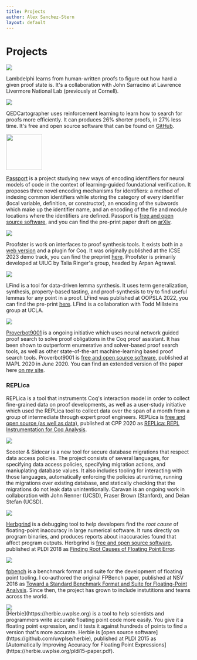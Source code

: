 ```yaml
---
title: Projects
author: Alex Sanchez-Stern
layout: default
---
```


Projects
========
<div markdown="1" class="project">
<img src="{{ site.url }}{{ site.baseurl }}/images/lambdelphi.png" class="projectlogo"/>

<div markdown="1" class="projectdesc">

Lambdelphi learns from human-written proofs to figure out how hard a
given proof state is. It's a collaboration with John Sarracino at
Lawrence Livermore National Lab (previously at Cornell).

</div>
</div>
<div markdown="1" class="project">
<img src="{{ site.url }}{{ site.baseurl }}/images/qedcartographer-logo.png" class="projectlogo"/>

<div markdown="1" class="projectdesc">

QEDCartographer uses reinforcement learning to learn how to search for
proofs more efficiently. It can produces 26% shorter proofs, in 27%
less time. It's free and open source software that can be found on
[GitHub](https://github.com/UCSD-PL/proverbot9001/tree/qedcartographer).

</div>
</div>

<div markdown="1" class="project">
<img src="{{ site.url }}{{ site.baseurl }}/images/passport.png" style="height:7em;width:auto;" class="projectlogo"/>

<div markdown="1" class="projectdesc">

[Passport](https://github.com/LASER-UMASS/Passport/) is a project
studying new ways of encoding identifiers for neural models of code in
the context of learning-guided foundational verification. It proposes
three novel encoding mechanisms for identifiers: a method of indexing
common identifiers while storing the category of every identifier
(local variable, definition, or constructor), an encoding of the
subwords which make up the identifier name, and an encoding of the
file and module locations where the identifiers are defined. Passport
is [free and open source
software](https://github.com/LASER-UMASS/Passport/), and you can find
the pre-print paper draft on
[arXiv](https://arxiv.org/abs/2204.10370).
</div>
</div>
<div markdown="1" class="project">
<img src="{{ site.url }}{{ site.baseurl }}/images/proofster.png", class="projectlogo">
<div markdown="1" class="projectdesc">

Proofster is work on interfaces to proof synthesis tools. It exists
both in a [web version](https://proofster.cs.umass.edu) and a plugin
for Coq. It was originally published at the ICSE 2023 demo track, you
can find the preprint [here](papers/proofster.pdf). Proofster is
primarily developed at UIUC by Talia Ringer's group, headed by Arpan
Agrawal.

</div>
</div>

<div markdown="1" class="project">
<img src="{{ site.url }}{{ site.baseurl }}/images/lfind.png", class="projectlogo">
<div markdown="1" class="projectdesc">

LFind is a tool for data-driven lemma synthesis. It uses term
generalization, synthesis, property-based tasting, and proof-synthesis
to try to find useful lemmas for any point in a proof. LFind was
published at OOPSLA 2022, you can find the pre-print
[here](papers/lfind-oopsla22-preprint.pdf). LFind is a collaboration
with Todd Millsteins group at UCLA.

</div>
</div>

<div markdown="1" class="project">

<img src="https://proverbot9001.ucsd.edu/images/proverbot9001-logo-with-text.png" class="projectlogo"/>

<div markdown="1" class="projectdesc">

[Proverbot9001](https://proverbot9001.ucsd.edu) is a ongoing initiative
which uses neural network guided proof search to solve proof
obligations in the Coq proof assistant. It has been shown to
outperform enumerative and solver-based proof search tools, as well as
other state-of-the-art machine-learning based proof search
tools. Proverbot9001 is [free and open source
software](https://github.com/UCSD-PL/proverbot9001), published at MAPL
2020 in June 2020. You can find an extended version of the paper here
[on my site](papers/proverbot9001.pdf).

</div>
</div>

### REPLica

REPLica is a tool that instruments Coq's interaction model in order to
collect fine-grained data on proof developments, as well as a
user-study initiative which used the REPLica tool to collect data over
the span of a month from a group of intermediate through expert proof
engineers. REPLica is [free and open source (as well as
data)](https://github.com/uwplse/coq-change-analytics), published at
CPP 2020 as [REPLica: REPL Instrumentation for Coq
Analysis](papers/replica.pdf).

<div markdown="1" class="project">
<img src="{{ site.url }}{{ site.baseurl }}/images/caravan-placeholder-logo.png" class="projectlogo"/>

<div markdown="1" class="projectdesc">

Scooter & Sidecar is a new tool for secure database migrations that
respect data access policies. The project consists of several
languages, for specifying data access policies, specifying migration
actions, and maniuplating database values. It also includes tooling
for interacting with those languages, automatically enforcing the
policies at runtime, running the migrations over existing database,
and statically checking that the migrations do not leak data
unintentionally. Caravan is an ongoing work in collaboration with John
Renner (UCSD), Fraser Brown (Stanford), and Deian Stefan (UCSD).

</div>
</div>


<div markdown="1" class="project">
<img src="{{ site.url }}{{ site.baseurl }}/images/herbgrind_logo.png" class="projectlogo"/>

<div markdown="1" class="projectdesc">

[Herbgrind](http://herbgrind.ucsd.edu) is a debugging tool to help
developers find the *root cause* of floating-point inaccuracy in large
numerical software. It runs directly on program binaries, and produces
reports about inaccuracies found that affect program
outputs. Herbgrind is [free and open source
software](https://github.com/uwplse/herbgrind), published at PLDI 2018
as [Finding Root Causes of Floating Point
Error](http://herbgrind.ucsd.edu/herbgrind-pldi18.pdf).

</div>
</div>

<div markdown="1" class="project">
<img src="https://fpbench.org/img/logo.png" class="projectlogo"/>

<div markdown="1" class="projectdesc">

[fpbench](https://fpbench.org) is a benchmark format and suite for the
development of floating point tooling. I co-authored the original
FPBench paper, published at NSV 2016 as [Toward a Standard Benchmark
Format and Suite for Floating-Point
Analysis](https://fpbench.org/nsv16-paper.pdf). Since then, the project
has grown to include instutitions and teams across the world.

</div>
</div>

<div markdown="1" class="project">
<img src="https://herbie.uwplse.org/logo.png" class="projectlogo"/>

<div markdown="1" class="projectdesc">
[Herbie](https://herbie.uwplse.org) is a tool to help scientists and
programmers write accurate floating point code more easily. You give
it a floating point expression, and it tests it against hundreds of
points to find a version that's more accurate. Herbie is [open source
software](https://github.com/uwplse/herbie), published at PLDI 2015 as
[Automatically Improving Accuracy for Floating Point
Expressions](https://herbie.uwplse.org/pldi15-paper.pdf).

</div>
</div>
